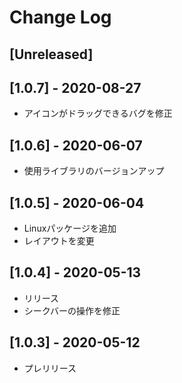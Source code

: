 # Change Log

## [Unreleased]

## [1.0.7] - 2020-08-27

- アイコンがドラッグできるバグを修正

## [1.0.6] - 2020-06-07

- 使用ライブラリのバージョンアップ

## [1.0.5] - 2020-06-04

- Linuxパッケージを追加
- レイアウトを変更

## [1.0.4] - 2020-05-13

- リリース
- シークバーの操作を修正

## [1.0.3] - 2020-05-12

- プレリリース
